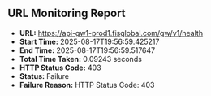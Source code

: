 ## URL Monitoring Report

- **URL:** https://api-gw1-prod1.fisglobal.com/gw/v1/health
- **Start Time:** 2025-08-17T19:56:59.425217
- **End Time:** 2025-08-17T19:56:59.517647
- **Total Time Taken:** 0.09243 seconds
- **HTTP Status Code:** 403
- **Status:** Failure
- **Failure Reason:** HTTP Status Code: 403
